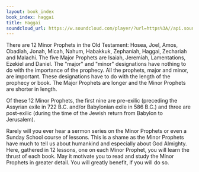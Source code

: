 ```yaml
---
layout: book_index
book_index: haggai
title: Haggai
soundcloud_url: https://w.soundcloud.com/player/?url=https%3A//api.soundcloud.com/playlists/185710306%3Fsecret_token%3Ds-2Q2sa
---
```


There are 12 Minor Prophets in the Old Testament: Hosea, Joel, Amos, Obadiah, Jonah, Micah, Nahum, Habakkuk, Zephaniah, Haggai, Zechariah and Malachi. The five Major Prophets are Isaiah, Jeremiah, Lamentations, Ezekiel and Daniel. The "major" and "minor" designations have nothing to do with the importance of the prophecy. All the prophets, major and minor, are important. These designations have to do with the length of the prophecy or book. The Major Prophets are longer and the Minor Prophets are shorter in length.

Of these 12 Minor Prophets, the first nine are pre-exilic (preceding the Assyrian exile in 722 B.C. and/or Babylonian exile in 586 B.C.) and three are post-exilic (during the time of the Jewish return from Babylon to Jerusalem).

Rarely will you ever hear a sermon series on the Minor Prophets or even a Sunday School course of lessons. This is a shame as the Minor Prophets have much to tell us about humankind and especially about God Almighty. Here, gathered in 12 lessons, one on each Minor Prophet, you will learn the thrust of each book. May it motivate you to read and study the Minor Prophets in greater detail. You will greatly benefit, if you will do so.
